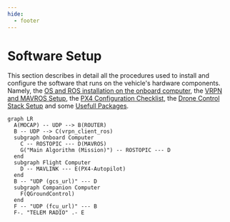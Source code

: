 ```yaml
---
hide:
  - footer
---
```


# Software Setup

This section describes in detail all the procedures used to install and configure the software that runs on the vehicle's hardware components. Namely, the [OS and ROS installation on the onboard computer](https://cybaer-nova.github.io/M690B-Wiki/Software%20Setup/os_installation/), the [VRPN and MAVROS Setup](https://cybaer-nova.github.io/M690B-Wiki/Software%20Setup/vrpn_and_mavros/), the [PX4 Configuration Checklist](https://cybaer-nova.github.io/M690B-Wiki/Software%20Setup/px4_configuration_checklist/), the [Drone Control Stack Setup](https://cybaer-nova.github.io/M690B-Wiki/Software%20Setup/drone_control_stack/) and some [Usefull Packages](https://cybaer-nova.github.io/M690B-Wiki/Software%20Setup/usefull_packages/).


``` mermaid
graph LR
  A(MOCAP) -- UDP --> B(ROUTER)
  B -- UDP --> C(vrpn_client_ros)
  subgraph Onboard Computer
    C -- ROSTOPIC --- D(MAVROS)
    G("Main Algorithm (Mission)") -- ROSTOPIC --- D
  end
  subgraph Flight Computer
    D -- MAVLINK --- E(PX4-Autopilot)
  end
  B -- "UDP (gcs_url)" --- D
  subgraph Companion Computer
    F(QGroundControl)
  end
  F -- "UDP (fcu_url)" --- B
  F-. "TELEM RADIO" .- E
```